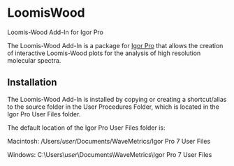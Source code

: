 # LoomisWood
Loomis-Wood Add-In for Igor Pro

The Loomis-Wood Add-In is a package for [Igor Pro](http://wavemetrics.com) that allows the creation of interactive Loomis-Wood plots for the analysis of high resolution molecular spectra.

## Installation

The Loomis-Wood Add-In is installed by copying or creating a shortcut/alias to the source folder in the User Procedures Folder, which is located in the Igor Pro User Files folder.

The default location of the Igor Pro User Files folder is:

  Macintosh:
    /Users/*user*/Documents/WaveMetrics/Igor Pro 7 User Files

  Windows:
    C:\Users\\*user*\Documents\WaveMetrics\Igor Pro 7 User Files